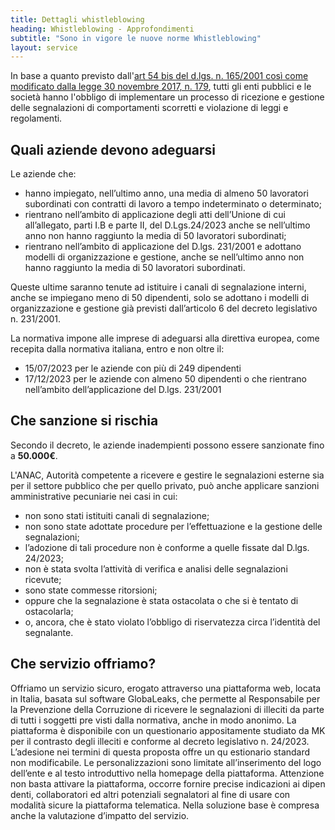 ```yaml
---
title: Dettagli whistleblowing
heading: Whistleblowing - Approfondimenti
subtitle: "Sono in vigore le nuove norme Whistleblowing"
layout: service
---
```

In base a quanto previsto dall'[art 54 bis del d.lgs. n. 165/2001 così come modificato dalla legge 30 novembre 2017, n. 179](https://www.gazzettaufficiale.it/eli/id/2017/12/14/17G00193/sg.), tutti gli enti pubblici e le società hanno l'obbligo di implementare un processo di ricezione e gestione delle segnalazioni di comportamenti scorretti e violazione di leggi e regolamenti.

## Quali aziende devono adeguarsi

Le aziende che:
- hanno impiegato, nell’ultimo anno, una media di almeno 50 lavoratori subordinati con contratti di lavoro a tempo indeterminato o determinato;
- rientrano nell’ambito di applicazione degli atti dell’Unione di cui all’allegato, parti I.B e parte II, del D.Lgs.24/2023 anche se nell’ultimo anno non hanno raggiunto la media di 50 lavoratori subordinati;
- rientrano nell’ambito di applicazione del D.lgs. 231/2001 e adottano modelli di organizzazione e gestione, anche se nell’ultimo anno non hanno raggiunto la media di 50 lavoratori subordinati.

Queste ultime saranno tenute ad istituire i canali di segnalazione interni, anche se impiegano meno di 50 dipendenti, solo se adottano i modelli di organizzazione e gestione già previsti dall’articolo 6 del decreto legislativo n. 231/2001.

La normativa impone alle imprese di adeguarsi alla direttiva europea, come recepita dalla normativa italiana, entro e non oltre il:

- 15/07/2023 per le aziende con più di 249 dipendenti
- 17/12/2023 per le aziende con almeno 50 dipendenti o che rientrano nell’ambito dell’applicazione del D.lgs. 231/2001

## Che sanzione si rischia

Secondo il decreto, le aziende inadempienti possono essere sanzionate fino a **50.000€**.

L'ANAC, Autorità competente a ricevere e gestire le segnalazioni esterne sia per il settore pubblico che per quello privato, può anche applicare sanzioni amministrative pecuniarie nei casi in cui:

- non sono stati istituiti canali di segnalazione;
- non sono state adottate procedure per l’effettuazione e la gestione delle segnalazioni;
- l’adozione di tali procedure non è conforme a quelle fissate dal D.lgs. 24/2023;
- non è stata svolta l’attività di verifica e analisi delle segnalazioni ricevute;
- sono state commesse ritorsioni;
- oppure che la segnalazione è stata ostacolata o che si è tentato di ostacolarla;
- o, ancora, che è stato violato l’obbligo di riservatezza circa l’identità del segnalante.

## Che servizio offriamo?

Offriamo un servizio sicuro, erogato attraverso una piattaforma web, locata in Italia, basata sul software
GlobaLeaks, che permette al Responsabile per la Prevenzione della Corruzione di ricevere le segnalazioni di illeciti
da parte di tutti i soggetti pre
visti dalla normativa, anche in modo anonimo.
La piattaforma è disponibile con un questionario appositamente studiato da MK per il contrasto degli illeciti e
conforme al decreto legislativo n. 24/2023.
L’adesione nei termini di questa proposta offre un qu
estionario standard non modificabile. Le personalizzazioni
sono limitate all’inserimento del logo dell’ente e al testo introduttivo nella homepage della piattaforma.
Attenzione non basta attivare la piattaforma, occorre fornire precise indicazioni ai dipen
denti, collaboratori ed
altri potenziali segnalatori al fine di usare con modalità sicure la piattaforma telematica.
Nella soluzione base è
compresa anche la valutazione d’impatto del servizio.